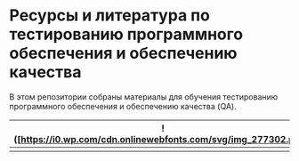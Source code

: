 # Ресурсы и литература по тестированию программного обеспечения и обеспечению качества

В этом репозитории собраны материалы для обучения тестированию программного обеспечения и обеспечению качества (QA).

| !([https://i0.wp.com/cdn.onlinewebfonts.com/svg/img_277302.png]) | |
|---------------------------|---|
|                           | |
